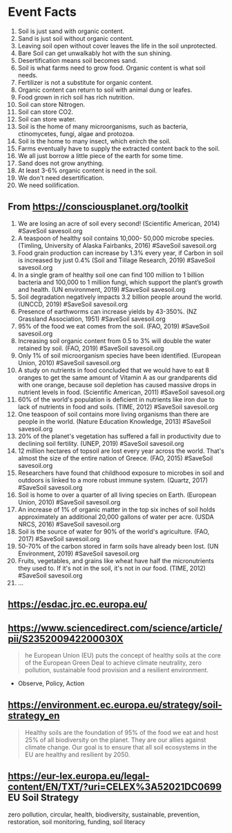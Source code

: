 # Event Facts
1. Soil is just sand with organic content.
2. Sand is just soil without organic content.
3. Leaving soil open without cover leaves the life in the soil unprotected.
4. Bare Soil can get unwalkably hot with the sun shining.
5. Desertification means soil becomes sand.
6. Soil is what farms need to grow food. Organic content is what soil needs.
7. Fertilizer is not a substitute for organic content.
8. Organic content can return to soil with animal dung or leafes.
9. Food grown in rich soil has rich nutrition. 
10. Soil can store Nitrogen.
11. Soil can store CO2.
12. Soil can store water.
13. Soil is the home of many microorganisms, such as bacteria, ctinomycetes, fungi, algae and protozoa.
14. Soil is the home to many insect, which enirch the soil.
15. Farms eventually have to supply the extracted content back to the soil.
16. We all just borrow a little piece of the earth for some time.
17. Sand does not grow anything.
18. At least 3-6% organic content is need in the soil.
19. We don't need desertification.
20. We need soilification.

## From https://consciousplanet.org/toolkit
1. We are losing an acre of soil every second! (Scientific American, 2014) #SaveSoil savesoil.org
2. A teaspoon of healthy soil contains 10,000- 50,000 microbe species. (Timling, University of Alaska Fairbanks, 2016) #SaveSoil savesoil.org
3. Food grain production can increase by 1.3% every year, if Carbon in soil is increased by just 0.4% (Soil and Tillage Research, 2019) #SaveSoil savesoil.org
4. In a single gram of healthy soil one can find 100 million to 1 billion bacteria and 100,000 to 1 million fungi, which support the plant’s growth and health. (UN environment, 2019) #SaveSoil savesoil.org
5. Soil degradation negatively impacts 3.2 billion people around the world. (UNCCD, 2019) #SaveSoil savesoil.org
6. Presence of earthworms can increase yields by 43-350%. (NZ Grassland Association, 1951) #SaveSoil savesoil.org
7. 95% of the food we eat comes from the soil. (FAO, 2019) #SaveSoil savesoil.org
8. Increasing soil organic content from 0.5 to 3% will double the water retained by soil. (FAO, 2019) #SaveSoil savesoil.org
9. Only 1% of soil microorganism species have been identified. (European Union, 2010) #SaveSoil savesoil.org
10. A study on nutrients in food concluded that we would have to eat 8 oranges to get the same amount of Vitamin A as our grandparents did with one orange, because soil depletion has caused massive drops in nutrient levels in food. (Scientific American, 2011) #SaveSoil savesoil.org
11. 60% of the world's population is deficient in nutrients like iron due to lack of nutrients in food and soils. (TIME, 2012) #SaveSoil savesoil.org
12. One teaspoon of soil contains more living organisms than there are people in the world. (Nature Education Knowledge, 2013) #SaveSoil savesoil.org
13. 20% of the planet's vegetation has suffered a fall in productivity due to declining soil fertility. (UNEP, 2019) #SaveSoil savesoil.org
14. 12 million hectares of topsoil are lost every year across the world. That's almost the size of the entire nation of Greece. (FAO, 2015) #SaveSoil savesoil.org
15. Researchers have found that childhood exposure to microbes in soil and outdoors is linked to a more robust immune system. (Quartz, 2017) #SaveSoil savesoil.org
16. Soil is home to over a quarter of all living species on Earth. (European Union, 2010) #SaveSoil savesoil.org
17. An increase of 1% of organic matter in the top six inches of soil holds approximately an additional 20,000 gallons of water per acre. (USDA NRCS, 2016) #SaveSoil savesoil.org
18. Soil is the source of water for 90% of the world's agriculture. (FAO, 2017) #SaveSoil savesoil.org
19. 50-70% of the carbon stored in farm soils have already been lost. (UN Environment, 2019) #SaveSoil savesoil.org
20. Fruits, vegetables, and grains like wheat have half the micronutrients they used to. If it's not in the soil, it's not in our food. (TIME, 2012) #SaveSoil savesoil.org
21. ...

## https://esdac.jrc.ec.europa.eu/

## https://www.sciencedirect.com/science/article/pii/S235200942200030X
> he European Union (EU) puts the concept of healthy soils at the core of the European Green Deal to achieve climate neutrality, zero pollution, sustainable food provision and a resilient environment.
- Observe, Policy, Action

## https://environment.ec.europa.eu/strategy/soil-strategy_en
> Healthy soils are the foundation of 95% of the food we eat and host 25% of all biodiversity on the planet. They are our allies against climate change. Our goal is to ensure that all soil ecosystems in the EU are healthy and resilient by 2050. 

## https://eur-lex.europa.eu/legal-content/EN/TXT/?uri=CELEX%3A52021DC0699 EU Soil Strategy
zero pollution, circular, health, biodiversity, sustainable, prevention, restoration, soil monitoring, funding, soil literacy
